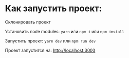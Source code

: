 # Как запустить проект:

Склонировать проект

Установить node modules:
`yarn` или `npm i` или `npm install`

Запустить проект:
`yarn dev` или `npm run dev`

Проект запустится на: [http://localhost:3000](http://localhost:3000)